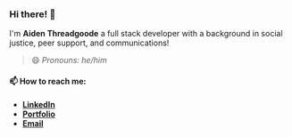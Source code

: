 ### Hi there! 👋
I'm **Aiden Threadgoode** a full stack developer with a background in social justice, peer support, and communications!
<br/>
> 😄 *Pronouns: he/him*

#### 📫 **How to reach me:**
- [**LinkedIn**](https://www.linkedin.com/in/aiden-threadgoode)
- [**Portfolio**](https://a-thread.github.io/Aiden-Threadgoode-Portfolio/)
- [**Email**](mailto:aiden.threadgoode@gmail.com)
